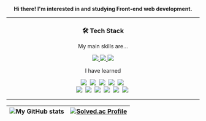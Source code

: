 <p align="center"><strong> Hi there! I'm interested in and studying Front-end web development. </strong></p>

___
<h3 align="center">🛠 Tech Stack</h3>

<p align="center"> My main skills are... </p>
<p align="center">
  <a href="https://skillicons.dev">
    <img src="https://skillicons.dev/icons?i=js" />
  </a>
  <a href="https://skillicons.dev">
    <img src="https://skillicons.dev/icons?i=html" />
  </a>
  <a href="https://skillicons.dev">
    <img src="https://skillicons.dev/icons?i=css" />
  </a>
</p>

<p align="center"> I have learned </p>
<p align="center">
  <img src="https://img.shields.io/badge/Python-3766AB?style=flat-square&logo=Python&logoColor=white"/></a>&nbsp 
  <img src="https://img.shields.io/badge/Java-007396?style=flat-square&logo=Java&logoColor=white"/></a>&nbsp 
  <img src="https://img.shields.io/badge/C-A8B9CC?style=flat-square&logo=C&logoColor=white"/></a>&nbsp 
  <img src="https://img.shields.io/badge/C++-00599C?style=flat-square&logo=C%2B%2B&logoColor=white"/></a>&nbsp 
  <img src="https://img.shields.io/badge/Dart-0175C2?style=flat-square&logo=Dart&logoColor=white"/></a>&nbsp
  <br>
  <img src="https://img.shields.io/badge/HTML5-E34F26?style=flat-square&logo=HTML5&logoColor=white"/></a>&nbsp 
  <img src="https://img.shields.io/badge/CSS3-1572B6?style=flat-square&logo=css3&logoColor=white"/></a>&nbsp 
  <img src="https://img.shields.io/badge/Javascript-ffb13b?style=flat-square&logo=javascript&logoColor=white"/></a>&nbsp 
  <img src="https://img.shields.io/badge/PHP-777BB4?style=flat-square&logo=php&logoColor=white"/></a>&nbsp 
  <img src="https://img.shields.io/badge/MySQL-E6B91E?style=flat-square&logo=MySql&logoColor=white"/></a>&nbsp
  <img src="https://img.shields.io/badge/Flutter-02569B?style=flat-square&logo=Flutter&logoColor=white"/></a>&nbsp 
</p>
 
___
<div align="center">

| ![My GitHub stats](https://github-readme-stats.vercel.app/api?username=minsuhan1&theme=dark&show_icons=true) | [![Solved.ac Profile](http://mazassumnida.wtf/api/v2/generate_badge?boj=monologue96)](https://solved.ac/monologue96/) | 
|-|-|

</div>

<!--
<p align="center">
  <a href="https://velog.io/@minsuhan1"><img src="https://img.shields.io/badge/Tech%20Blog-11B48A?style=flat-square&logo=Vimeo&logoColor=white&link=https://velog.io/@minsuhan1"/></a>&nbsp
  <a href="https://www.instagram.com/____ms.han____/"><img src="https://img.shields.io/badge/Instagram-E4405F?style=flat-square&logo=Instagram&logoColor=white&link=https://www.instagram.com/____ms.han____/"/></a>&nbsp
  <a href="mailto:iamminsuhan@gmail.com"><img src="https://img.shields.io/badge/Gmail-d14836?style=flat-square&logo=Gmail&logoColor=white&link=iamminsuhan@gmail.com"/>
  </a>
</p>
<br>

<!--
<div align="center">
  <img src="./profile-3d-contrib/profile-green-animate.svg" width=75% height=75% />
</div>

<!--
**minsuhan1/minsuhan1** is a ✨ _special_ ✨ repository because its `README.md` (this file) appears on your GitHub profile.

Here are some ideas to get you started:

- 🔭 I’m currently working on ...
- 🌱 I’m currently learning ...
- 👯 I’m looking to collaborate on ...
- 🤔 I’m looking for help with ...
- 💬 Ask me about ...
- 📫 How to reach me: ...
- 😄 Pronouns: ...
- ⚡ Fun fact: ...
-->

